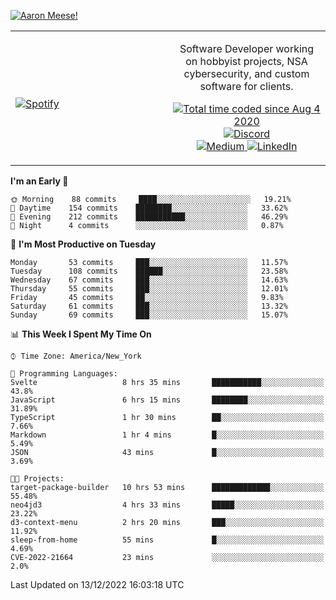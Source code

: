 [![Aaron Meese!](https://user-images.githubusercontent.com/17814535/88975338-a2aabf00-d27f-11ea-963f-8a19608716b4.png)](https://github.com/ajmeese7/readme-ascii "README ASCII")

<!-- Modified from project here: https://github.com/novatorem/novatorem -->
<table width="100%">
  <tr>
  <td width="50%">

&nbsp; <br> [![Spotify](https://ajmeese7.vercel.app/api/spotify)](https://open.spotify.com/user/ajmeese)

  </td>
  <td width="50%">
    <p align="center">
    Software Developer working on hobbyist projects, NSA cybersecurity, and custom software for clients.
    </p>
    <p align="center">
      <a href="https://wakatime.com/@f726891d-3b02-46cd-9b60-e8c59f9e2b14">
        <img src="https://wakatime.com/badge/user/f726891d-3b02-46cd-9b60-e8c59f9e2b14.svg" alt="Total time coded since Aug 4 2020" title="WakaTime" />
      </a>
      <a href="http://link.aaronmeese.com/discord">
        <img src="https://img.shields.io/badge/discord-ajmeese7%234835-369?style=flat-square&logo=discord&logoColor=white&color=purple" alt="Discord" title="Discord">
      </a>
      <br />
      <a href="https://link.aaronmeese.com/medium">
        <img src="https://img.shields.io/badge/medium-ajmeese7-1DB954?style=flat-square&logo=medium&logoColor=white" alt="Medium" title="Medium">
      </a>
      <a href="https://link.aaronmeese.com/linkedin">
        <img src="https://img.shields.io/badge/linkedIn-aaronmeese-1DB954?style=flat-square&logo=linkedin&logoColor=white&color=blue" alt="LinkedIn" title="LinkedIn">
      </a>
    </p>
  </td>

</table>

[//]: <> (The `&nbsp;` is to have Aphelion take up more space)

<!--START_SECTION:waka-->
**I'm an Early 🐤** 

```text
🌞 Morning    88 commits     ████░░░░░░░░░░░░░░░░░░░░░   19.21% 
🌆 Daytime    154 commits    ████████░░░░░░░░░░░░░░░░░   33.62% 
🌃 Evening    212 commits    ███████████░░░░░░░░░░░░░░   46.29% 
🌙 Night      4 commits      ░░░░░░░░░░░░░░░░░░░░░░░░░   0.87%

```
📅 **I'm Most Productive on Tuesday** 

```text
Monday       53 commits     ███░░░░░░░░░░░░░░░░░░░░░░   11.57% 
Tuesday      108 commits    ██████░░░░░░░░░░░░░░░░░░░   23.58% 
Wednesday    67 commits     ███░░░░░░░░░░░░░░░░░░░░░░   14.63% 
Thursday     55 commits     ███░░░░░░░░░░░░░░░░░░░░░░   12.01% 
Friday       45 commits     ██░░░░░░░░░░░░░░░░░░░░░░░   9.83% 
Saturday     61 commits     ███░░░░░░░░░░░░░░░░░░░░░░   13.32% 
Sunday       69 commits     ███░░░░░░░░░░░░░░░░░░░░░░   15.07%

```


📊 **This Week I Spent My Time On** 

```text
⌚︎ Time Zone: America/New_York

💬 Programming Languages: 
Svelte                   8 hrs 35 mins       ███████████░░░░░░░░░░░░░░   43.8% 
JavaScript               6 hrs 15 mins       ████████░░░░░░░░░░░░░░░░░   31.89% 
TypeScript               1 hr 30 mins        ██░░░░░░░░░░░░░░░░░░░░░░░   7.66% 
Markdown                 1 hr 4 mins         █░░░░░░░░░░░░░░░░░░░░░░░░   5.49% 
JSON                     43 mins             █░░░░░░░░░░░░░░░░░░░░░░░░   3.69%

🐱‍💻 Projects: 
target-package-builder   10 hrs 53 mins      █████████████░░░░░░░░░░░░   55.48% 
neo4jd3                  4 hrs 33 mins       █████░░░░░░░░░░░░░░░░░░░░   23.22% 
d3-context-menu          2 hrs 20 mins       ███░░░░░░░░░░░░░░░░░░░░░░   11.92% 
sleep-from-home          55 mins             █░░░░░░░░░░░░░░░░░░░░░░░░   4.69% 
CVE-2022-21664           23 mins             ░░░░░░░░░░░░░░░░░░░░░░░░░   2.0%

```


 Last Updated on 13/12/2022 16:03:18 UTC
<!--END_SECTION:waka-->

